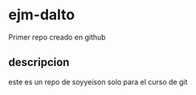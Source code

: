 # ejm-dalto
Primer repo creado en github

## descripcion 
este es un repo de soyyeison solo para el curso de git
